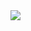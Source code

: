 <img src="https://capsule-render.vercel.app/api?type=wave&color=auto&height=300&section=header&text=Hi,⠀I'm⠀DM!!&fontSize=90" />
